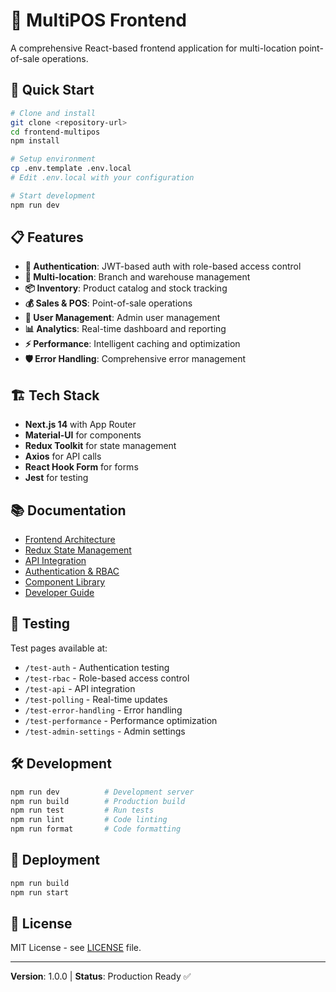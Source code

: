 # 🏪 MultiPOS Frontend

A comprehensive React-based frontend application for multi-location point-of-sale operations.

## 🚀 Quick Start

```bash
# Clone and install
git clone <repository-url>
cd frontend-multipos
npm install

# Setup environment
cp .env.template .env.local
# Edit .env.local with your configuration

# Start development
npm run dev
```

## 📋 Features

- **🔐 Authentication**: JWT-based auth with role-based access control
- **🏢 Multi-location**: Branch and warehouse management
- **📦 Inventory**: Product catalog and stock tracking
- **💰 Sales & POS**: Point-of-sale operations
- **👥 User Management**: Admin user management
- **📊 Analytics**: Real-time dashboard and reporting
- **⚡ Performance**: Intelligent caching and optimization
- **🛡️ Error Handling**: Comprehensive error management

## 🏗️ Tech Stack

- **Next.js 14** with App Router
- **Material-UI** for components
- **Redux Toolkit** for state management
- **Axios** for API calls
- **React Hook Form** for forms
- **Jest** for testing

## 📚 Documentation

- [Frontend Architecture](docs/frontend-architecture-overview.md)
- [Redux State Management](docs/redux-state-management.md)
- [API Integration](docs/api-integration.md)
- [Authentication & RBAC](docs/authentication-rbac.md)
- [Component Library](docs/component-library.md)
- [Developer Guide](docs/developer-guide.md)

## 🧪 Testing

Test pages available at:
- `/test-auth` - Authentication testing
- `/test-rbac` - Role-based access control
- `/test-api` - API integration
- `/test-polling` - Real-time updates
- `/test-error-handling` - Error handling
- `/test-performance` - Performance optimization
- `/test-admin-settings` - Admin settings

## 🛠️ Development

```bash
npm run dev          # Development server
npm run build        # Production build
npm run test         # Run tests
npm run lint         # Code linting
npm run format       # Code formatting
```

## 🚀 Deployment

```bash
npm run build
npm run start
```

## 📄 License

MIT License - see [LICENSE](LICENSE) file.

---

**Version**: 1.0.0 | **Status**: Production Ready ✅